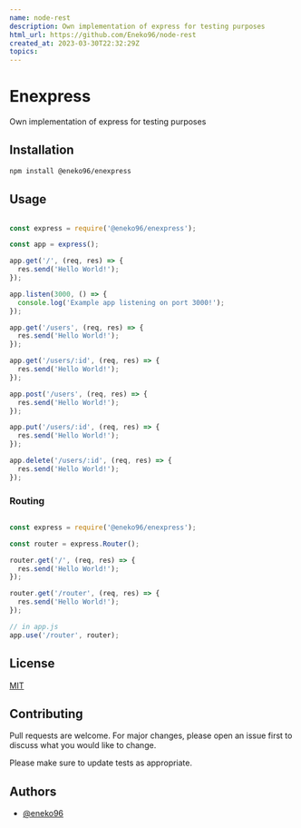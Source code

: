 ```yaml
---
name: node-rest
description: Own implementation of express for testing purposes
html_url: https://github.com/Eneko96/node-rest
created_at: 2023-03-30T22:32:29Z
topics: 
---
```

# Enexpress

Own implementation of express for testing purposes

## Installation

```bash
npm install @eneko96/enexpress
```

## Usage

```javascript

const express = require('@eneko96/enexpress');

const app = express();

app.get('/', (req, res) => {
  res.send('Hello World!');
});

app.listen(3000, () => {
  console.log('Example app listening on port 3000!');
});

app.get('/users', (req, res) => {
  res.send('Hello World!');
});

app.get('/users/:id', (req, res) => {
  res.send('Hello World!');
});

app.post('/users', (req, res) => {
  res.send('Hello World!');
});

app.put('/users/:id', (req, res) => {
  res.send('Hello World!');
});

app.delete('/users/:id', (req, res) => {
  res.send('Hello World!');
});

```

### Routing

```javascript

const express = require('@eneko96/enexpress');

const router = express.Router();

router.get('/', (req, res) => {
  res.send('Hello World!');
});

router.get('/router', (req, res) => {
  res.send('Hello World!');
});

// in app.js
app.use('/router', router);

```


## License

[MIT](https://choosealicense.com/licenses/mit/)

## Contributing

Pull requests are welcome. For major changes, please open an issue first to discuss what you would like to change.

Please make sure to update tests as appropriate.

## Authors

- [@eneko96](https://www.github.com/eneko96)

